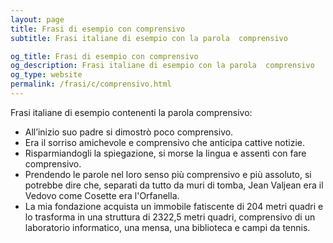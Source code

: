 ```yaml
---
layout: page
title: Frasi di esempio con comprensivo 
subtitle: Frasi italiane di esempio con la parola  comprensivo

og_title: Frasi di esempio con comprensivo 
og_description: Frasi italiane di esempio con la parola  comprensivo
og_type: website
permalink: /frasi/c/comprensivo.html
---
```


Frasi italiane di esempio contenenti la parola comprensivo:


- All’inizio suo padre si dimostrò poco comprensivo.
- Era il sorriso amichevole e comprensivo che anticipa cattive notizie.
- Risparmiandogli la spiegazione, si morse la lingua e assentì con fare comprensivo.
- Prendendo le parole nel loro senso più comprensivo e più assoluto, si potrebbe dire che, separati da tutto da muri di tomba, Jean Valjean era il Vedovo come Cosette era l'Orfanella.
- La mia fondazione acquista un immobile fatiscente di 204 metri quadri e lo trasforma in una struttura di 2322,5 metri quadri, comprensivo di un laboratorio informatico, una mensa, una biblioteca e campi da tennis.

